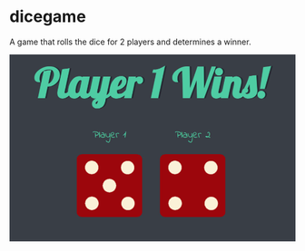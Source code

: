 # dicegame

A game that rolls the dice for 2 players and determines a winner. 

![Main Page](2.png)
